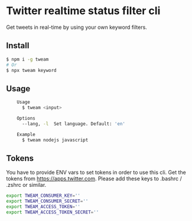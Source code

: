 # Twitter realtime status filter cli

Get tweets in real-time by using your own keyword filters.

## Install

```bash
$ npm i -g tweam
# Or
$ npx tweam keyword
```

## Usage

```bash
    Usage
      $ tweam <input>

    Options
      --lang, -l  Set language. Default: 'en'

    Example
      $ tweam nodejs javascript
```

## Tokens

You have to provide ENV vars to set tokens in order to use this cli. Get the tokens from https://apps.twitter.com. Please add these keys to .bashrc / .zshrc or similar.

```bash
export TWEAM_CONSUMER_KEY=''
export TWEAM_CONSUMER_SECRET=''
export TWEAM_ACCESS_TOKEN=''
export TWEAM_ACCESS_TOKEN_SECRET=''
```
